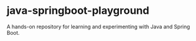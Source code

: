 # java-springboot-playground
A hands-on repository for learning and experimenting with Java and Spring Boot. 
